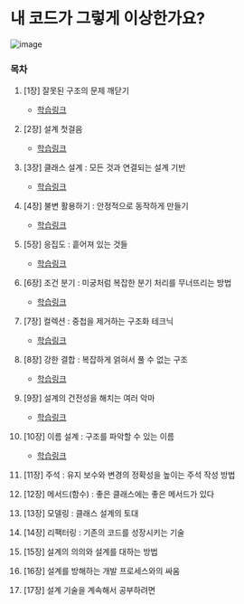 # 내 코드가 그렇게 이상한가요?

![image](https://github.com/ulimy/study/assets/18046394/63b7ae90-344e-429a-9e89-f7bd07c359b0)

### 목차

1. [1장] 잘못된 구조의 문제 깨닫기
    - [학습링크](https://github.com/ulimy/study/blob/main/java/%EC%B1%85/%EB%82%B4%20%EC%BD%94%EB%93%9C%EA%B0%80%20%EA%B7%B8%EB%A0%87%EA%B2%8C%20%EC%9D%B4%EC%83%81%ED%95%9C%EA%B0%80%EC%9A%94%3F/%5B1%EC%9E%A5%5D%20%EC%9E%98%EB%AA%BB%EB%90%9C%20%EA%B5%AC%EC%A1%B0%EC%9D%98%20%EB%AC%B8%EC%A0%9C%20%EA%B9%A8%EB%8B%AB%EA%B8%B0.md)


2. [2장] 설계 첫걸음
    - [학습링크](https://github.com/ulimy/study/blob/main/java/%EC%B1%85/%EB%82%B4%20%EC%BD%94%EB%93%9C%EA%B0%80%20%EA%B7%B8%EB%A0%87%EA%B2%8C%20%EC%9D%B4%EC%83%81%ED%95%9C%EA%B0%80%EC%9A%94%3F/%5B2%EC%9E%A5%5D%20%EC%84%A4%EA%B3%84%20%EC%B2%AB%EA%B1%B8%EC%9D%8C.md)


3. [3장] 클래스 설계 : 모든 것과 연결되는 설계 기반
    - [학습링크](https://github.com/ulimy/study/blob/main/java/%EC%B1%85/%EB%82%B4%20%EC%BD%94%EB%93%9C%EA%B0%80%20%EA%B7%B8%EB%A0%87%EA%B2%8C%20%EC%9D%B4%EC%83%81%ED%95%9C%EA%B0%80%EC%9A%94%3F/%5B3%EC%9E%A5%5D%20%ED%81%B4%EB%9E%98%EC%8A%A4%20%EC%84%A4%EA%B3%84%20%3A%20%EB%AA%A8%EB%93%A0%20%EA%B2%83%EA%B3%BC%20%EC%97%B0%EA%B2%B0%EB%90%98%EB%8A%94%20%EC%84%A4%EA%B3%84%20%EA%B8%B0%EB%B0%98.md)


4. [4장] 불변 활용하기 : 안정적으로 동작하게 만들기
    - [학습링크](https://github.com/ulimy/study/blob/main/java/%EC%B1%85/%EB%82%B4%20%EC%BD%94%EB%93%9C%EA%B0%80%20%EA%B7%B8%EB%A0%87%EA%B2%8C%20%EC%9D%B4%EC%83%81%ED%95%9C%EA%B0%80%EC%9A%94%3F/%5B4%EC%9E%A5%5D%20%EB%B6%88%EB%B3%80%20%ED%99%9C%EC%9A%A9%ED%95%98%EA%B8%B0%20%3A%20%EC%95%88%EC%A0%95%EC%A0%81%EC%9C%BC%EB%A1%9C%20%EB%8F%99%EC%9E%91%ED%95%98%EA%B2%8C%20%EB%A7%8C%EB%93%A4%EA%B8%B0.md)


5. [5장] 응집도 : 흩어져 있는 것들
    - [학습링크](https://github.com/ulimy/study/blob/main/java/%EC%B1%85/%EB%82%B4%20%EC%BD%94%EB%93%9C%EA%B0%80%20%EA%B7%B8%EB%A0%87%EA%B2%8C%20%EC%9D%B4%EC%83%81%ED%95%9C%EA%B0%80%EC%9A%94%3F/%5B5%EC%9E%A5%5D%20%EC%9D%91%EC%A7%91%EB%8F%84%20%3A%20%ED%9D%A9%EC%96%B4%EC%A0%B8%20%EC%9E%88%EB%8A%94%20%EA%B2%83%EB%93%A4.md)


6. [6장] 조건 분기 : 미궁처럼 복잡한 분기 처리를 무너뜨리는 방법
    - [학습링크](https://github.com/ulimy/study/blob/main/java/%EC%B1%85/%EB%82%B4%20%EC%BD%94%EB%93%9C%EA%B0%80%20%EA%B7%B8%EB%A0%87%EA%B2%8C%20%EC%9D%B4%EC%83%81%ED%95%9C%EA%B0%80%EC%9A%94%3F/%5B6%EC%9E%A5%5D%20%EC%A1%B0%EA%B1%B4%20%EB%B6%84%EA%B8%B0%20%3A%20%EB%AF%B8%EA%B6%81%EC%B2%98%EB%9F%BC%20%EB%B3%B5%EC%9E%A1%ED%95%9C%20%EB%B6%84%EA%B8%B0%20%EC%B2%98%EB%A6%AC%EB%A5%BC%20%EB%AC%B4%EB%84%88%EB%9C%A8%EB%A6%AC%EB%8A%94%20%EB%B0%A9%EB%B2%95.md)


7. [7장] 컬렉션 : 중첩을 제거하는 구조화 테크닉
    - [학습링크](https://github.com/ulimy/study/blob/main/java/%EC%B1%85/%EB%82%B4%20%EC%BD%94%EB%93%9C%EA%B0%80%20%EA%B7%B8%EB%A0%87%EA%B2%8C%20%EC%9D%B4%EC%83%81%ED%95%9C%EA%B0%80%EC%9A%94%3F/%5B7%EC%9E%A5%5D%20%EC%BB%AC%EB%A0%89%EC%85%98%20%3A%20%EC%A4%91%EC%B2%A9%EC%9D%84%20%EC%A0%9C%EA%B1%B0%ED%95%98%EB%8A%94%20%EA%B5%AC%EC%A1%B0%ED%99%94%20%ED%85%8C%ED%81%AC%EB%8B%89.md)


8. [8장] 강한 결합 : 복잡하게 얽혀서 풀 수 없는 구조
    - [학습링크](https://github.com/ulimy/study/blob/main/java/%EC%B1%85/%EB%82%B4%20%EC%BD%94%EB%93%9C%EA%B0%80%20%EA%B7%B8%EB%A0%87%EA%B2%8C%20%EC%9D%B4%EC%83%81%ED%95%9C%EA%B0%80%EC%9A%94%3F/%5B8%EC%9E%A5%5D%20%EA%B0%95%ED%95%9C%20%EA%B2%B0%ED%95%A9%20%3A%20%EB%B3%B5%EC%9E%A1%ED%95%98%EA%B2%8C%20%EC%96%BD%ED%98%80%EC%84%9C%20%ED%92%80%20%EC%88%98%20%EC%97%86%EB%8A%94%20%EA%B5%AC%EC%A1%B0.md)


9. [9장] 설계의 건전성을 해치는 여러 악마
    - [학습링크](https://github.com/ulimy/study/blob/main/java/%EC%B1%85/%EB%82%B4%20%EC%BD%94%EB%93%9C%EA%B0%80%20%EA%B7%B8%EB%A0%87%EA%B2%8C%20%EC%9D%B4%EC%83%81%ED%95%9C%EA%B0%80%EC%9A%94%3F/%5B9%EC%9E%A5%5D%20%EC%84%A4%EA%B3%84%EC%9D%98%20%EA%B1%B4%EC%A0%84%EC%84%B1%EC%9D%84%20%ED%95%B4%EC%B9%98%EB%8A%94%20%EC%97%AC%EB%9F%AC%20%EC%95%85%EB%A7%88.md)

10. [10장] 이름 설계 : 구조를 파악할 수 있는 이름
    - [학습링크](https://github.com/ulimy/study/blob/main/java/%EC%B1%85/%EB%82%B4%20%EC%BD%94%EB%93%9C%EA%B0%80%20%EA%B7%B8%EB%A0%87%EA%B2%8C%20%EC%9D%B4%EC%83%81%ED%95%9C%EA%B0%80%EC%9A%94%3F/%5B10%EC%9E%A5%5D%20%EC%9D%B4%EB%A6%84%20%EC%84%A4%EA%B3%84%20%3A%20%EA%B5%AC%EC%A1%B0%EB%A5%BC%20%ED%8C%8C%EC%95%85%ED%95%A0%20%EC%88%98%20%EC%9E%88%EB%8A%94%20%EC%9D%B4%EB%A6%84%20.md)


11. [11장] 주석 : 유지 보수와 변경의 정확성을 높이는 주석 작성 방법


12. [12장] 메서드(함수) : 좋은 클래스에는 좋은 메서드가 있다


13. [13장] 모델링 : 클래스 설계의 토대


14. [14장] 리팩터링 : 기존의 코드를 성장시키는 기술


15. [15장] 설계의 의의와 설계를 대하는 방법


16. [16장] 설계를 방해하는 개발 프로세스와의 싸움


17. [17장] 설계 기술을 계속해서 공부하려면
